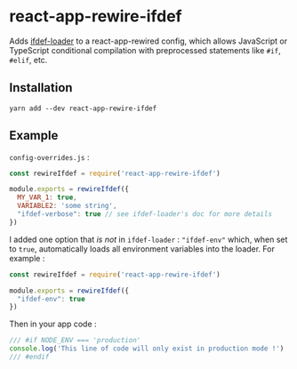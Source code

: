 # react-app-rewire-ifdef

Adds [ifdef-loader](https://github.com/nippur72/ifdef-loader) to a react-app-rewired config, which allows JavaScript or TypeScript conditional compilation with preprocessed statements like `#if`, `#elif`, etc.

## Installation

```
yarn add --dev react-app-rewire-ifdef
```

## Example

`config-overrides.js` :

```javascript
const rewireIfdef = require('react-app-rewire-ifdef')

module.exports = rewireIfdef({
  MY_VAR_1: true,
  VARIABLE2: 'some string',
  "ifdef-verbose": true // see ifdef-loader's doc for more details
})
```

I added one option that _is not_ in `ifdef-loader` : `"ifdef-env"` which, when set to `true`, automatically loads all environment variables into the loader. For example :

```javascript
const rewireIfdef = require('react-app-rewire-ifdef')

module.exports = rewireIfdef({
  "ifdef-env": true
})
```

Then in your app code :

```javascript
/// #if NODE_ENV === 'production'
console.log('This line of code will only exist in production mode !')
/// #endif
```
